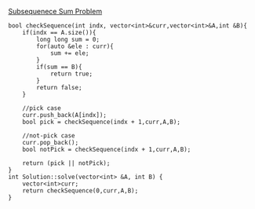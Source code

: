 [Subsequenece Sum Problem](https://www.scaler.com/academy/mentee-dashboard/class/34485/assignment/problems/12555/?navref=cl_pb_nv_tb)


```
bool checkSequence(int indx, vector<int>&curr,vector<int>&A,int &B){
    if(indx == A.size()){
        long long sum = 0;
        for(auto &ele : curr){
            sum += ele;
        }
        if(sum == B){
            return true;
        }
        return false;
    }
    
    //pick case
    curr.push_back(A[indx]);
    bool pick = checkSequence(indx + 1,curr,A,B);

    //not-pick case
    curr.pop_back();
    bool notPick = checkSequence(indx + 1,curr,A,B);   

    return (pick || notPick);
}
int Solution::solve(vector<int> &A, int B) {
    vector<int>curr;
    return checkSequence(0,curr,A,B);
}


```
